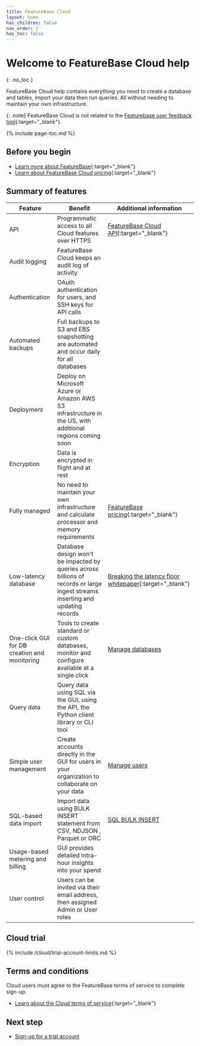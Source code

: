 ```yaml
---
title: FeatureBase Cloud
layout: home
has_children: false
nav_order: 1
has_toc: false
---
```


# Welcome to FeatureBase Cloud help
{: .no_toc }

FeatureBase Cloud help contains everything you need to create a database and tables, import your data then run queries. All without needing to maintain your own infrastructure.

{: .note}
FeatureBase Cloud is not related to the [Featurebase user feedback tool](https://help.featurebase.app/en/){:target="_blank"}.

{% include page-toc.md %}

## Before you begin

* [Learn more about FeatureBase](https://www.featurebase.com/){:target="_blank"}
* [Learn about FeatureBase Cloud pricing](https://www.featurebase.com/pricing){:target="_blank"}

## Summary of features

| Feature | Benefit | Additional information |
|---|---|---|
| API | Programmatic access to all Cloud features over HTTPS | [FeatureBase Cloud API](https://api-docs-featurebase-cloud.redoc.ly/){:target="_blank"} |
| Audit logging | FeatureBase Cloud keeps an audit log of activity |  |
| Authentication | OAuth authentication for users, and SSH keys for API calls |  |
| Automated backups | Full backups to S3 and EBS snapshotting are automated and occur daily for all databases |  |
| Deployment | Deploy on Microsoft Azure or Amazon AWS S3 infrastructure in the US, with additional regions coming soon |  |
| Encryption | Data is encrypted in flight and at rest |
| Fully managed | No need to maintain your own infrastructure and calculate processor and memory requirements | [FeatureBase pricing](https://www.featurebase.com/pricing){:target="_blank"} |
| Low-latency database | Database design won't be impacted by queries across billions of records or large ingest streams inserting and updating records | [Breaking the latency floor whitepaper](https://www.featurebase.com/blog/breaking-the-latency-floor-white-paper){:target="_blank"} |
| One-click GUI for DB creation and monitoring | Tools to create standard or custom databases, monitor and configure available at a single click | [Manage databases](/docs/cloud/cloud-databases/cloud-db-manage) |
| Query data | Query data using SQL via the GUI, using the API, the Python client library or CLI tool |  |
| Simple user management | Create accounts directly in the GUI for users in your organization to collaborate on your data | [Manage users](/docs/cloud/cloud-users/cloud-users-manage) |
| SQL-based data import | Import data using BULK INSERT statement from CSV, NDJSON , Parquet or ORC | [SQL BULK INSERT](/docs/sql-guide/statements/statement-insert-bulk) |
| Usage-based metering and billing | GUI provides detailed intra-hour insights into your spend |  |
| User control | Users can be invited via their email address, then assigned Admin or User roles |  |

## Cloud trial

{% include /cloud/trial-account-limits.md %}

## Terms and conditions

Cloud users must agree to the FeatureBase terms of service to complete sign-up.

* [Learn about the Cloud terms of service](https://www.featurebase.com/cloud-terms){:target="_blank"}

## Next step

* [Sign-up for a trial account](/docs/cloud/cloud-getstart/cloud-signup)
